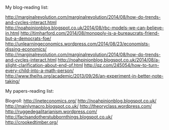 My blog-reading list:

http://marginalrevolution.com/marginalrevolution/2014/08/how-do-trends-and-cycles-interact.html
http://noahpinionblog.blogspot.co.uk/2014/08/rbc-models-we-can-believe-in.html
http://timharford.com/2014/08/monopoly-is-a-bureaucrats-friend-but-a-democrats-foe/
http://unlearningeconomics.wordpress.com/2014/08/23/economists-dissing-economics/
http://marginalrevolution.com/marginalrevolution/2014/08/how-do-trends-and-cycles-interact.html
http://noahpinionblog.blogspot.co.uk/2014/08/a-slight-clarification-about-end-of.html
http://qz.com/245054/how-to-turn-every-child-into-a-math-person/
http://www.theihs.org/academic/2013/09/26/an-experiment-in-better-note-taking/



My papers-reading list:






Blogroll:
http://ineteconomics.org/
http://noahpinionblog.blogspot.co.uk/
http://mainlymacro.blogspot.co.uk/
http://theoryclass.wordpress.com/
http://ruggedegalitarianism.wordpress.com/
http://factsandotherstubbornthings.blogspot.co.uk/
http://crookedtimber.org/


